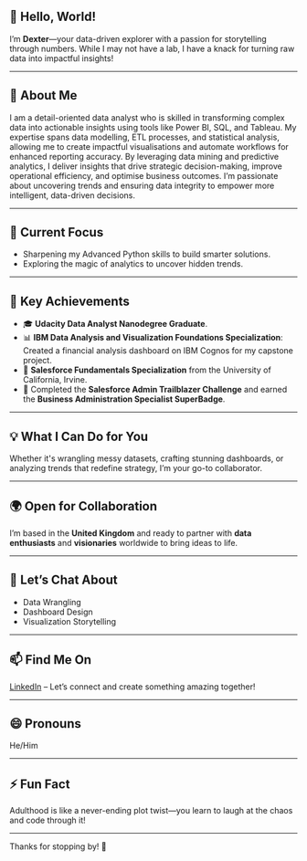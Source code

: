 
## 👋 Hello, World!  

I’m **Dexter**—your data-driven explorer with a passion for storytelling through numbers. While I may not have a lab, I have a knack for turning raw data into impactful insights!  

---

## 🌟 About Me  
I am a detail-oriented data analyst who is skilled in transforming complex data into actionable insights using tools like Power BI, SQL, and Tableau. My expertise spans data modelling, ETL processes, and statistical analysis, allowing me to create impactful visualisations and automate workflows for enhanced reporting accuracy. By leveraging data mining and predictive analytics, I deliver insights that drive strategic decision-making, improve operational efficiency, and optimise business outcomes. I’m passionate about uncovering trends and ensuring data integrity to empower more intelligent, data-driven decisions.

---

## 🔭 Current Focus  
- Sharpening my Advanced Python skills to build smarter solutions.  
- Exploring the magic of analytics to uncover hidden trends.  

---

## 🎯 Key Achievements  
- 🎓 **Udacity Data Analyst Nanodegree Graduate**.  
- 📊 **IBM Data Analysis and Visualization Foundations Specialization**: Created a financial analysis dashboard on IBM Cognos for my capstone project.  
- 🏅 **Salesforce Fundamentals Specialization** from the University of California, Irvine.  
- 🚀 Completed the **Salesforce Admin Trailblazer Challenge** and earned the **Business Administration Specialist SuperBadge**.  

---

## 💡 What I Can Do for You  
Whether it's wrangling messy datasets, crafting stunning dashboards, or analyzing trends that redefine strategy, I’m your go-to collaborator.  

---

## 🌍 Open for Collaboration  
I’m based in the **United Kingdom** and ready to partner with **data enthusiasts** and **visionaries** worldwide to bring ideas to life.  

---

## 💬 Let’s Chat About  
- Data Wrangling  
- Dashboard Design  
- Visualization Storytelling  

---

## 📫 Find Me On  
[LinkedIn](https://www.linkedin.com/in/vitalisdexter) – Let’s connect and create something amazing together!  

---

## 😄 Pronouns  
He/Him  

---

## ⚡ Fun Fact  
Adulthood is like a never-ending plot twist—you learn to laugh at the chaos and code through it!  

---

Thanks for stopping by! 🚀  
